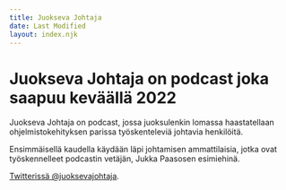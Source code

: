 ```yaml
---
title: Juokseva Johtaja
date: Last Modified
layout: index.njk
---
```

# Juokseva Johtaja on podcast joka saapuu keväällä 2022

Juokseva Johtaja on podcast, jossa juoksulenkin lomassa haastatellaan ohjelmistokehityksen parissa työskenteleviä johtavia henkilöitä.

Ensimmäisellä kaudella käydään läpi johtamisen ammattilaisia, jotka ovat työskennelleet podcastin vetäjän, Jukka Paasosen esimiehinä.

[Twitterissä @juoksevajohtaja](https://twitter.com/juoksevajohtaja).
